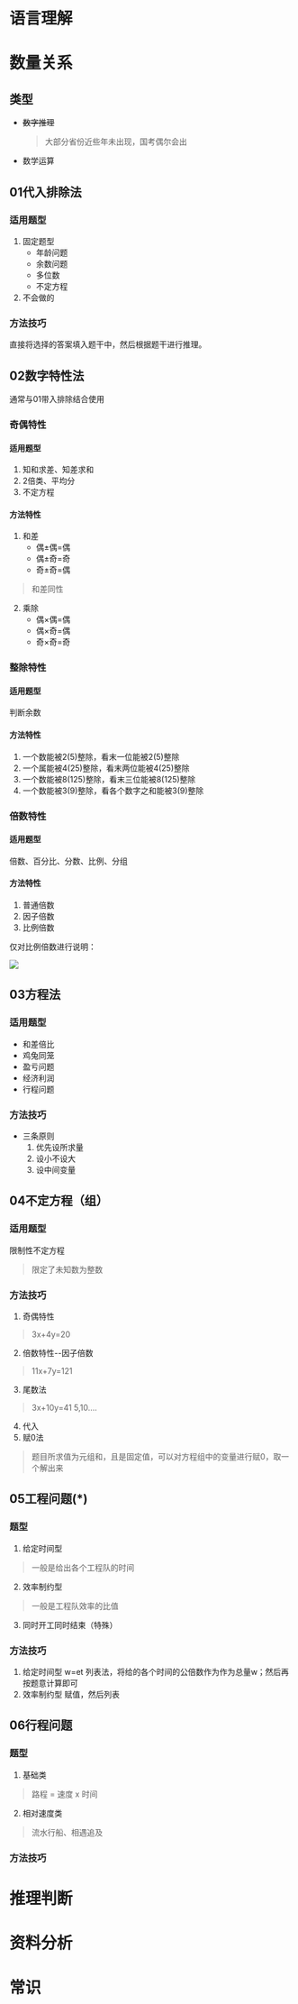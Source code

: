 # 语言理解
# 数量关系

## 类型

- ~~数字推理~~

  > 大部分省份近些年未出现，国考偶尔会出

- 数学运算

## 01代入排除法

### 适用题型

1. 固定题型
   - 年龄问题
   - 余数问题
   - 多位数
   - 不定方程
2. 不会做的

### 方法技巧
直接将选择的答案填入题干中，然后根据题干进行推理。
## 02数字特性法
通常与01带入排除结合使用
### 奇偶特性
####  适用题型
1. 知和求差、知差求和
2. 2倍类、平均分
3. 不定方程
#### 方法特性
1. 和差
    - 偶±偶=偶
    - 偶±奇=奇
    - 奇±奇=偶
> 和差同性
2. 乘除
    - 偶×偶=偶
    - 偶×奇=偶
    - 奇×奇=奇
### 整除特性
#### 适用题型
判断余数
#### 方法特性
1. 一个数能被2(5)整除，看末一位能被2(5)整除
2. 一个属能被4(25)整除，看末两位能被4(25)整除
3. 一个数能被8(125)整除，看末三位能被8(125)整除
4. 一个数能被3(9)整除，看各个数字之和能被3(9)整除
### 倍数特性
#### 适用题型
倍数、百分比、分数、比例、分组
#### 方法特性
1. 普通倍数
2. 因子倍数
3. 比例倍数

仅对比例倍数进行说明：

![](../img/01-比例倍数特性.png)

## 03方程法
### 适用题型

- 和差倍比
- 鸡兔同笼
- 盈亏问题
- 经济利润
- 行程问题

### 方法技巧
- 三条原则
  1. 优先设所求量
  2. 设小不设大
  3. 设中间变量
## 04不定方程（组）
### 适用题型
限制性不定方程
> 限定了未知数为整数
### 方法技巧
1. 奇偶特性
> 3x+4y=20
2. 倍数特性--因子倍数
> 11x+7y=121
3. 尾数法
> 3x+10y=41
> 5,10....
4. 代入
5. 赋0法
> 题目所求值为元组和，且是固定值，可以对方程组中的变量进行赋0，取一个解出来

## 05工程问题(*)
###  题型
1. 给定时间型
> 一般是给出各个工程队的时间
2. 效率制约型
> 一般是工程队效率的比值
3. 同时开工同时结束（特殊）
### 方法技巧
1. 给定时间型
w=et
列表法，将给的各个时间的公倍数作为作为总量w；然后再按题意计算即可
2. 效率制约型
赋值，然后列表
## 06行程问题
### 题型
1. 基础类
> 路程 = 速度 x 时间
2. 相对速度类
> 流水行船、相遇追及
### 方法技巧

# 推理判断
# 资料分析
# 常识